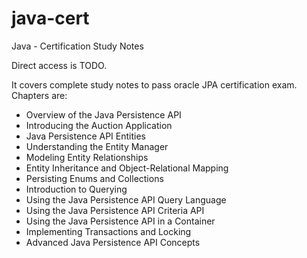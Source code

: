 java-cert
=========

Java - Certification Study Notes

Direct access is TODO.

It covers complete study notes to pass oracle JPA certification exam. Chapters are:
- Overview of the Java Persistence API
- Introducing the Auction Application
- Java Persistence API Entities
- Understanding the Entity Manager
- Modeling Entity Relationships
- Entity Inheritance and Object-Relational Mapping
- Persisting Enums and Collections
- Introduction to Querying
- Using the Java Persistence API Query Language
- Using the Java Persistence API Criteria API
- Using the Java Persistence API in a Container
- Implementing Transactions and Locking
- Advanced Java Persistence API Concepts
